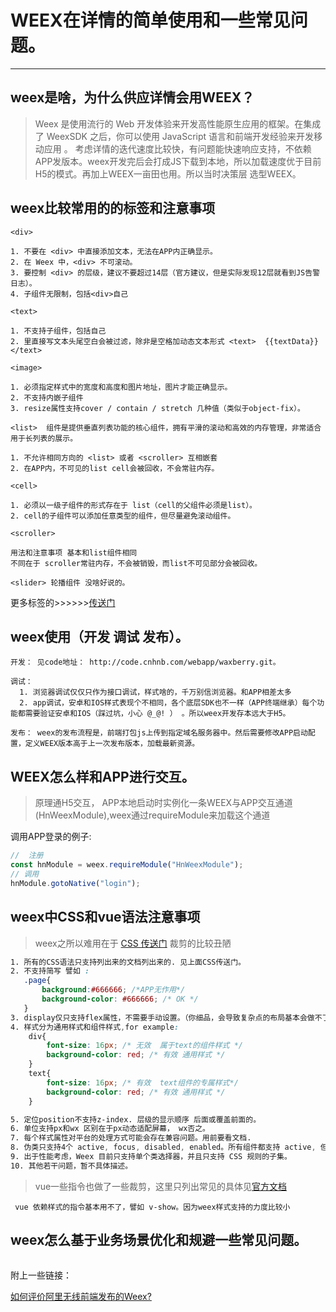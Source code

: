 
# WEEX在详情的简单使用和一些常见问题。
----

## weex是啥，为什么供应详情会用WEEX？
> Weex 是使用流行的 Web 开发体验来开发高性能原生应用的框架。在集成了 WeexSDK 之后，你可以使用 JavaScript 语言和前端开发经验来开发移动应用 。 考虑详情的迭代速度比较快，有问题能快速响应支持，不依赖APP发版本。weex开发完后会打成JS下载到本地，所以加载速度优于目前H5的模式。再加上WEEX一亩田也用。所以当时决策层 选型WEEX。

## weex比较常用的的标签和注意事项 
```
<div> 

1. 不要在 <div> 中直接添加文本，无法在APP内正确显示。
2. 在 Weex 中，<div> 不可滚动。
3. 要控制 <div> 的层级，建议不要超过14层（官方建议，但是实际发现12层就看到JS告警日志）。
4. 子组件无限制，包括<div>自己
```

```
<text> 

1. 不支持子组件，包括自己
2. 里直接写文本头尾空白会被过滤，除非是空格加动态文本形式 <text>  {{textData}}</text>
```

```
<image> 

1. 必须指定样式中的宽度和高度和图片地址，图片才能正确显示。
2. 不支持内嵌子组件
3. resize属性支持cover / contain / stretch 几种值（类似于object-fix）。
```

```
<list>  组件是提供垂直列表功能的核心组件，拥有平滑的滚动和高效的内存管理，非常适合用于长列表的展示。

1. 不允许相同方向的 <list> 或者 <scroller> 互相嵌套
2. 在APP内，不可见的list cell会被回收，不会常驻内存。
```

```
<cell> 

1. 必须以一级子组件的形式存在于 list（cell的父组件必须是list）。
2. cell的子组件可以添加任意类型的组件，但尽量避免滚动组件。
```

```
<scroller> 

用法和注意事项 基本和list组件相同
不同在于 scroller常驻内存，不会被销毁，而list不可见部分会被回收。
```

```
<slider> 轮播组件 没啥好说的。
```
更多标签的>>>>>>[传送门](https://weex.apache.org/zh/docs/components/div.html)


## weex使用（开发 调试  发布）。
````
开发： 见code地址： http://code.cnhnb.com/webapp/waxberry.git。

调试：
  1. 浏览器调试仅仅只作为接口调试，样式啥的，千万别信浏览器。和APP相差太多
  2. app调试，安卓和IOS样式表现个不相同，各个底层SDK也不一样（APP终端继承）每个功能都需要验证安卓和IOS（踩过坑，小心 @_@! ） 。所以weex开发存本远大于H5。

发布： weex的发布流程是，前端打包js上传到指定域名服务器中。然后需要修改APP启动配置，定义WEEX版本高于上一次发布版本，加载最新资源。

````

## WEEX怎么样和APP进行交互。
> 原理通H5交互， APP本地启动时实例化一条WEEX与APP交互通道(HnWeexModule),weex通过requireModule来加载这个通道
    
 调用APP登录的例子:
````javascript
//  注册
const hnModule = weex.requireModule("HnWeexModule");
// 调用 
hnModule.gotoNative("login");
````

## weex中CSS和vue语法注意事项
>weex之所以难用在于 [CSS 传送门](https://weex.apache.org/zh/docs/styles/common-styles.html) 裁剪的比较丑陋
````css
1. 所有的CSS语法只支持列出来的文档列出来的. 见上面CSS传送门。
2. 不支持简写 譬如 :
   .page{
       background:#666666; /*APP无作用*/
       background-color: #666666; /* OK */
   }
3. display仅只支持flex属性，不需要手动设置。（你细品，会导致复杂点的布局基本会做不了）。
4. 样式分为通用样式和组件样式,for example:
    div{
        font-size: 16px; /* 无效  属于text的组件样式 */ 
        background-color: red; /* 有效 通用样式 */
    }
    text{
        font-size: 16px; /* 有效  text组件的专属样式*/ 
        background-color: red; /* 有效 通用样式 */
    }

5. 定位position不支持z-index. 层级的显示顺序 后面或覆盖前面的。
6. 单位支持px和wx 区别在于px动态适配屏幕， wx否之。
7. 每个样式属性对平台的处理方式可能会存在兼容问题。用前要看文档.
8. 伪类只支持4个 active, focus, disabled, enabled。所有组件都支持 active, 但只有 input 组件和 textarea 组件支持 focus, enabled, disabled。
9. 出于性能考虑，Weex 目前只支持单个类选择器，并且只支持 CSS 规则的子集。
10. 其他若干问题，暂不具体描述。

````

>vue一些指令也做了一些裁剪，这里只列出常见的具体见[官方文档](https://weex.apache.org/zh/guide/use-vue-in-weex.html#%E6%94%AF%E6%8C%81%E7%9A%84%E5%8A%9F%E8%83%BDl)
```
 vue 依赖样式的指令基本用不了，譬如 v-show。因为weex样式支持的力度比较小
```

## weex怎么基于业务场景优化和规避一些常见问题。
````

````


附上一些链接：

[如何评价阿里无线前端发布的Weex?](https://www.zhihu.com/question/37636296/answer/72881168)